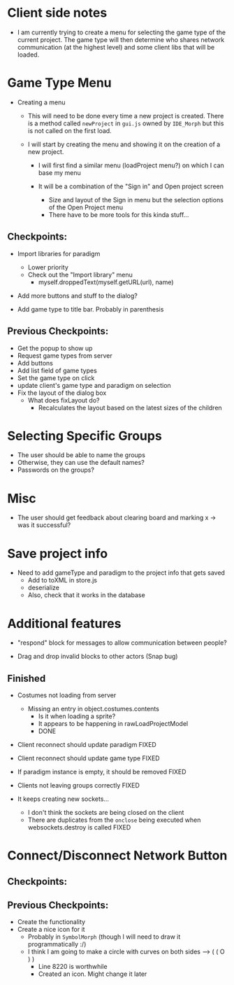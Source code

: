 # Client side notes
+ I am currently trying to create a menu for selecting the game type of the current project. The game type will then determine who shares network communication (at the highest level) and some client libs that will be loaded.

# Game Type Menu
+ Creating a menu
    + This will need to be done every time a new project is created. There is a method called `newProject` in `gui.js` owned by `IDE_Morph` but this is not called on the first load.

    + I will start by creating the menu and showing it on the creation of a new project.
        + I will first find a similar menu (loadProject menu?) on which I can base my menu

        + It will be a combination of the "Sign in" and Open project screen
            + Size and layout of the Sign in menu but the selection options of the Open Project menu
            + There have to be more tools for this kinda stuff...

## Checkpoints:
+ Import libraries for paradigm
    + Lower priority
    + Check out the "Import library" menu
        + myself.droppedText(myself.getURL(url), name)

+ Add more buttons and stuff to the dialog?
+ Add game type to title bar. Probably in parenthesis

## Previous Checkpoints:
+ Get the popup to show up
+ Request game types from server
+ Add buttons
+ Add list field of game types
+ Set the game type on click
+ update client's game type and paradigm on selection
+ Fix the layout of the dialog box
    + What does fixLayout do?
        + Recalculates the layout based on the latest sizes of the children


# Selecting Specific Groups
+ The user should be able to name the groups
+ Otherwise, they can use the default names?
+ Passwords on the groups?

# Misc
+ The user should get feedback about clearing board and marking x -> was it successful?

# Save project info
+ Need to add gameType and paradigm to the project info that gets saved
    + Add to toXML in store.js
    + deserialize 
    + Also, check that it works in the database

# Additional features
+ "respond" block for messages to allow communication between people?

+ Drag and drop invalid blocks to other actors (Snap bug)

## Finished
+ Costumes not loading from server
    + Missing an entry in object.costumes.contents
        + Is it when loading a sprite?
        + It appears to be happening in rawLoadProjectModel
        + DONE

+ Client reconnect should update paradigm
    FIXED

+ Client reconnect should update game type
    FIXED

+ If paradigm instance is empty, it should be removed
    FIXED

+ Clients not leaving groups correctly
    FIXED

+ It keeps creating new sockets...
    + I don't think the sockets are being closed on the client
    + There are duplicates from the `onclose` being executed when websockets.destroy is called
    FIXED

# Connect/Disconnect Network Button
## Checkpoints:

## Previous Checkpoints:
+ Create the functionality
+ Create a nice icon for it
    + Probably in `SymbolMorph` (though I will need to draw it programmatically :/)
    + I think I am going to make a circle with curves on both sides -->   ( ( O ) )
        + Line 8220 is worthwhile
        + Created an icon. Might change it later

